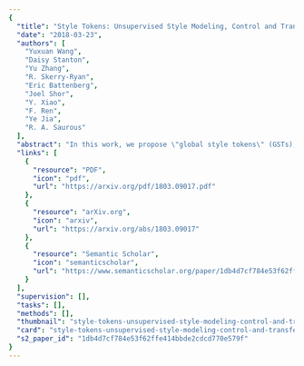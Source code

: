 ```yaml
---
{
  "title": "Style Tokens: Unsupervised Style Modeling, Control and Transfer in End-to-End Speech Synthesis",
  "date": "2018-03-23",
  "authors": [
    "Yuxuan Wang",
    "Daisy Stanton",
    "Yu Zhang",
    "R. Skerry-Ryan",
    "Eric Battenberg",
    "Joel Shor",
    "Y. Xiao",
    "F. Ren",
    "Ye Jia",
    "R. A. Saurous"
  ],
  "abstract": "In this work, we propose \"global style tokens\" (GSTs), a bank of embeddings that are jointly trained within Tacotron, a state-of-the-art end-to-end speech synthesis system. The embeddings are trained with no explicit labels, yet learn to model a large range of acoustic expressiveness. GSTs lead to a rich set of significant results. The soft interpretable \"labels\" they generate can be used to control synthesis in novel ways, such as varying speed and speaking style - independently of the text content. They can also be used for style transfer, replicating the speaking style of a single audio clip across an entire long-form text corpus. When trained on noisy, unlabeled found data, GSTs learn to factorize noise and speaker identity, providing a path towards highly scalable but robust speech synthesis.",
  "links": [
    {
      "resource": "PDF",
      "icon": "pdf",
      "url": "https://arxiv.org/pdf/1803.09017.pdf"
    },
    {
      "resource": "arXiv.org",
      "icon": "arxiv",
      "url": "https://arxiv.org/abs/1803.09017"
    },
    {
      "resource": "Semantic Scholar",
      "icon": "semanticscholar",
      "url": "https://www.semanticscholar.org/paper/1db4d7cf784e53f62ffe414bbde2cdcd770e579f"
    }
  ],
  "supervision": [],
  "tasks": [],
  "methods": [],
  "thumbnail": "style-tokens-unsupervised-style-modeling-control-and-transfer-in-end-to-end-speech-synthesis-thumb.jpg",
  "card": "style-tokens-unsupervised-style-modeling-control-and-transfer-in-end-to-end-speech-synthesis-card.jpg",
  "s2_paper_id": "1db4d7cf784e53f62ffe414bbde2cdcd770e579f"
}
---
```


